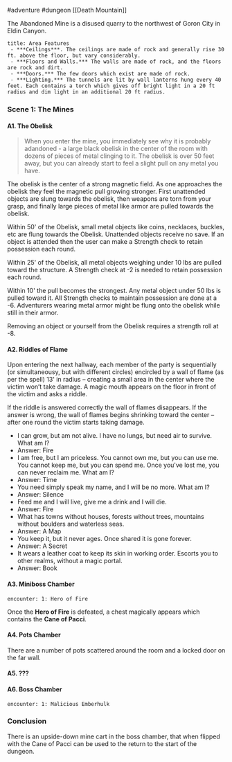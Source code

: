 #adventure #dungeon [[Death Mountain]]

The Abandoned Mine is a disused quarry to the northwest of Goron City in Eldin Canyon.

```ad-info
title: Area Features
 - ***Ceilings***. The ceilings are made of rock and generally rise 30 ft. above the floor, but vary considerably.
 - ***Floors and Walls.*** The walls are made of rock, and the floors are rock and dirt.
 - ***Doors.*** The few doors which exist are made of rock.
 - ***Lighting.*** The tunnels are lit by wall lanterns hung every 40 feet. Each contains a torch which gives off bright light in a 20 ft radius and dim light in an additional 20 ft radius.
```

### Scene 1: The Mines

#### A1. The Obelisk

>When you enter the mine, you immediately see why it is probably adandoned - a large black obelisk in the center of the room with dozens of pieces of metal clinging to it. The obelisk is over 50 feet away, but you can already start to feel a slight pull on any metal you have.

The obelisk is the center of a strong magnetic field. As one approaches the obelisk they feel the magnetic pull growing stronger. First unattended objects are slung towards the obelisk, then weapons are torn from your grasp, and finally large pieces of metal like armor are pulled towards the obelisk.

Within 50' of the Obelisk, small metal objects like coins, necklaces, buckles, etc are flung towards the Obelisk. Unattended objects receive no save. If an object is attended then the user can make a Strength check to retain possession each round.

Within 25' of the Obelisk, all metal objects weighing under 10 lbs are pulled toward the structure. A Strength check at -2 is needed to retain possession each round.

Within 10' the pull becomes the strongest. Any metal object under 50 lbs is pulled toward it. All Strength checks to maintain possession are done at a -6. Adventurers wearing metal armor might be flung onto the obelisk while still in their armor.

Removing an object or yourself from the Obelisk requires a strength roll at -8.

#### A2. Riddles of Flame

Upon entering the next hallway, each member of the party is sequentially (or simultaneousy, but with different circles) encircled by a wall of flame (as per the spell) 13' in radius – creating a small area in the center where the victim won’t take damage. A magic mouth appears on the floor in front of the victim and asks a riddle.

If the riddle is answered correctly the wall of flames disappears. If the answer is wrong, the wall of flames begins shrinking toward the center – after one round the victim starts taking damage.

- I can grow, but am not alive. I have no lungs, but need air to survive. What am I?
 - Answer: Fire
- I am free, but I am priceless. You cannot own me, but you can use me. You cannot keep me, but you can spend me. Once you've lost me, you can never reclaim me. What am I?
 - Answer: Time
- You need simply speak my name, and I will be no more. What am I?
 - Answer: Silence
- Feed me and I will live, give me a drink and I will die.
 - Answer: Fire
- What has towns without houses, forests without trees, mountains without boulders and waterless seas.
 - Answer: A Map
- You keep it, but it never ages. Once shared it is gone forever.
 - Answer: A Secret
- It wears a leather coat to keep its skin in working order. Escorts you to other realms, without a magic portal.
 - Answer: Book

#### A3. Miniboss Chamber

`encounter: 1: Hero of Fire`

Once the **Hero of Fire** is defeated, a chest magically appears which contains the **Cane of Pacci**.

#### A4. Pots Chamber

There are a number of pots scattered around the room and a locked door on the far wall.

#### A5. ???


#### A6. Boss Chamber

`encounter: 1: Malicious Emberhulk`

### Conclusion

There is an upside-down mine cart in the boss chamber, that when flipped with the Cane of Pacci can be used to the return to the start of the dungeon.
